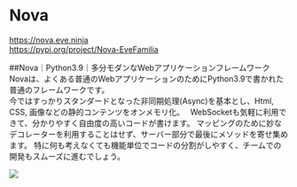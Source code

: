 # Nova
https://nova.eve.ninja  
https://pypi.org/project/Nova-EveFamilia

##Nova｜Python3.9｜多分モダンなWebアプリケーションフレームワーク
Novaは、よくある普通のWebアプリケーションのためにPython3.9で書かれた普通のフレームワークです。  
今ではすっかりスタンダードとなった非同期処理(Async)を基本とし、Html, CSS, 画像などの静的コンテンツをオンメモリ化。　 
WebSocketも気軽に利用できて、分かりやすく自由度の高いコードが書けます。 マッピングのために妙なデコレーターを利用することはせず、サーバー部分で最後にメソッドを寄せ集めます。 特に何も考えなくても機能単位でコードの分割がしやすく、チームでの開発もスムーズに進むでしょう。  
  
<a href="https://nova.eve.ninja"><img src="https://nova.eve.ninja/img/wallpaper.png"></a>
